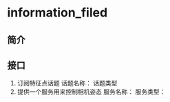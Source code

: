 # information_filed

## 简介


## 接口
1. 订阅特征点话题                  话题名称：        话题类型
2. 提供一个服务用来控制相机姿态     服务名称：        服务类型：
